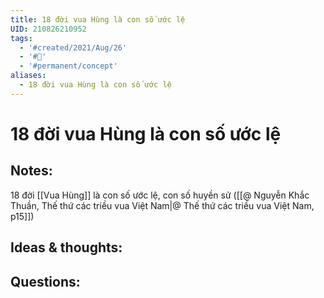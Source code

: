 ```yaml
---
title: 18 đời vua Hùng là con số ước lệ
UID: 210826210952
tags:
  - '#created/2021/Aug/26'
  - '#🥜'
  - '#permanent/concept'
aliases:
  - 18 đời vua Hùng là con số ước lệ
---
```

# 18 đời vua Hùng là con số ước lệ

## Notes:
18 đời [[Vua Hùng]] là con số ước lệ, con số huyền sử ([[@ Nguyễn Khắc Thuần, Thế thứ các triều vua Việt Nam|@ Thế thứ các triều vua Việt Nam, p15]])

## Ideas & thoughts:

## Questions:

